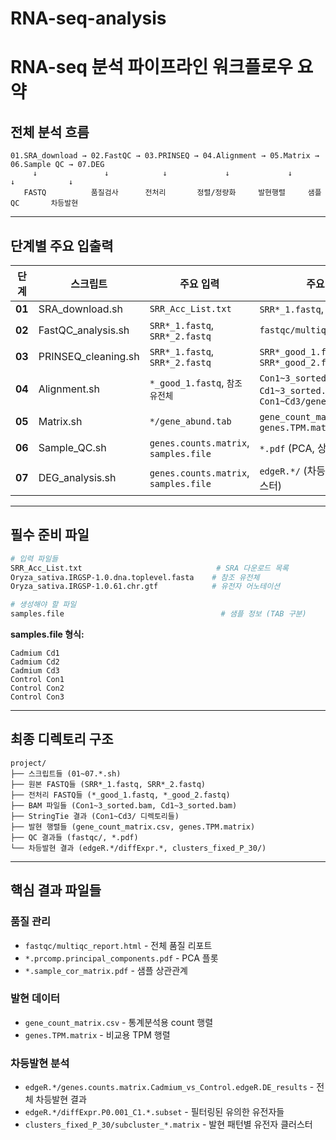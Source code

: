 # RNA-seq-analysis

# RNA-seq 분석 파이프라인 워크플로우 요약

## 전체 분석 흐름

```
01.SRA_download → 02.FastQC → 03.PRINSEQ → 04.Alignment → 05.Matrix → 06.Sample QC → 07.DEG
     ↓               ↓            ↓             ↓             ↓           ↓            ↓
   FASTQ          품질검사      전처리       정렬/정량화     발현행렬     샘플QC       차등발현
```

---

## 단계별 주요 입출력

| 단계 | 스크립트 | 주요 입력 | 주요 출력 |
|------|----------|-----------|-----------|
| **01** | SRA_download.sh | `SRR_Acc_List.txt` | `SRR*_1.fastq`, `SRR*_2.fastq` |
| **02** | FastQC_analysis.sh | `SRR*_1.fastq`, `SRR*_2.fastq` | `fastqc/multiqc_report.html` |
| **03** | PRINSEQ_cleaning.sh | `SRR*_1.fastq`, `SRR*_2.fastq` | `SRR*_good_1.fastq`, `SRR*_good_2.fastq` |
| **04** | Alignment.sh | `*_good_1.fastq`, `참조유전체` | `Con1~3_sorted.bam`, `Cd1~3_sorted.bam`, `Con1~Cd3/gene_abund.tab` |
| **05** | Matrix.sh | `*/gene_abund.tab` | `gene_count_matrix.csv`, `genes.TPM.matrix` |
| **06** | Sample_QC.sh | `genes.counts.matrix`, `samples.file` | `*.pdf` (PCA, 상관관계) |
| **07** | DEG_analysis.sh | `genes.counts.matrix`, `samples.file` | `edgeR.*/` (차등발현 결과, 클러스터) |

---

## 필수 준비 파일

```bash
# 입력 파일들
SRR_Acc_List.txt                              # SRA 다운로드 목록
Oryza_sativa.IRGSP-1.0.dna.toplevel.fasta    # 참조 유전체
Oryza_sativa.IRGSP-1.0.61.chr.gtf            # 유전자 어노테이션

# 생성해야 할 파일
samples.file                                   # 샘플 정보 (TAB 구분)
```

**samples.file 형식:**
```
Cadmium	Cd1
Cadmium	Cd2  
Cadmium	Cd3
Control	Con1
Control	Con2
Control	Con3
```

---

## 최종 디렉토리 구조

```
project/
├── 스크립트들 (01~07.*.sh)
├── 원본 FASTQ들 (SRR*_1.fastq, SRR*_2.fastq)  
├── 전처리 FASTQ들 (*_good_1.fastq, *_good_2.fastq)
├── BAM 파일들 (Con1~3_sorted.bam, Cd1~3_sorted.bam)
├── StringTie 결과 (Con1~Cd3/ 디렉토리들)
├── 발현 행렬들 (gene_count_matrix.csv, genes.TPM.matrix)
├── QC 결과들 (fastqc/, *.pdf)
└── 차등발현 결과 (edgeR.*/diffExpr.*, clusters_fixed_P_30/)
```

---

## 핵심 결과 파일들

### 품질 관리
- `fastqc/multiqc_report.html` - 전체 품질 리포트
- `*.prcomp.principal_components.pdf` - PCA 플롯
- `*.sample_cor_matrix.pdf` - 샘플 상관관계

### 발현 데이터  
- `gene_count_matrix.csv` - 통계분석용 count 행렬
- `genes.TPM.matrix` - 비교용 TPM 행렬

### 차등발현 분석
- `edgeR.*/genes.counts.matrix.Cadmium_vs_Control.edgeR.DE_results` - 전체 차등발현 결과
- `edgeR.*/diffExpr.P0.001_C1.*.subset` - 필터링된 유의한 유전자들
- `clusters_fixed_P_30/subcluster_*.matrix` - 발현 패턴별 유전자 클러스터

